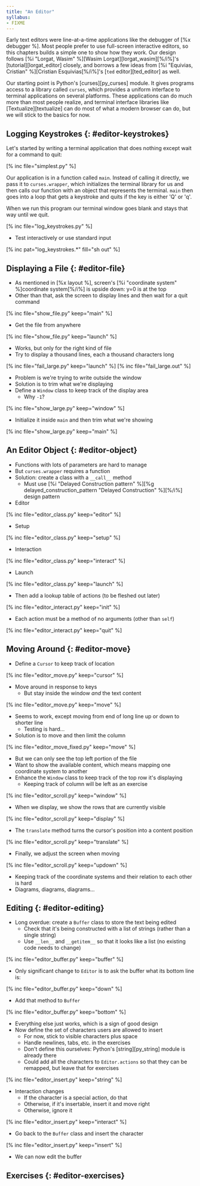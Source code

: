 ```yaml
---
title: "An Editor"
syllabus:
- FIXME
---
```


Early text editors were line-at-a-time applications like the debugger of [%x debugger %].
Most people prefer to use full-screen interactive editors,
so this chapters builds a simple one to show how they work.
Our design follows [%i "Lorgat, Wasim" %][Wasim Lorgat][lorgat_wasim][%/i%]'s
[tutorial][lorgat_editor] closely,
and borrows a few ideas from [%i "Equivias, Cristian" %][Cristian Esquivias[%/i%]'s
[`ted` editor][ted_editor] as well.

Our starting point is Python's [curses][py_curses] module.
It gives programs access to a library called `curses`,
which provides a uniform interface to terminal applications on several platforms.
These applications can do much more than most people realize,
and terminal interface libraries like [Textualize][textualize]
can do most of what a modern browser can do,
but we will stick to the basics for now.

## Logging Keystrokes {: #editor-keystrokes}

Let's started by writing a terminal application
that does nothing except wait for a command to quit:

[% inc file="simplest.py" %]

Our application is in a function called `main`.
Instead of calling it directly,
we pass it to `curses.wrapper`,
which initializes the terminal library for us
and then calls our function with an object
that represents the terminal.
`main` then goes into a loop that gets a keystroke
and quits if the key is either 'Q' or 'q'.

When we run this program our terminal window goes blank
and stays that way until we quit.

[% inc file="log_keystrokes.py" %]

-   Test interactively or use standard input

[% inc pat="log_keystrokes.*" fill="sh out" %]

## Displaying a File {: #editor-file}

-   As mentioned in [%x layout %],
    screen's [%i "coordinate system" %]coordinate system[%/i%] is upside down:
    y=0 is at the top
-   Other than that, ask the screen to display lines and then wait for a quit command

[% inc file="show_file.py" keep="main" %]

-   Get the file from anywhere

[% inc file="show_file.py" keep="launch" %]

-   Works, but only for the right kind of file
-   Try to display a thousand lines, each a thousand characters long

[% inc file="fail_large.py" keep="launch" %]
[% inc file="fail_large.out" %]

-   Problem is we're trying to write outside the window
-   Solution is to trim what we're displaying
-   Define a `Window` class to keep track of the display area
    -   Why `-1`?

[% inc file="show_large.py" keep="window" %]

-   Initialize it inside `main` and then trim what we're showing

[% inc file="show_large.py" keep="main" %]

## An Editor Object {: #editor-object}

-   Functions with lots of parameters are hard to manage
-   But `curses.wrapper` requires a function
-   Solution: create a class with a `__call__` method
    -   Must use [%i "Delayed Construction pattern" %][%g delayed_construction_pattern "Delayed Construction" %][%/i%] design pattern
-   Editor

[% inc file="editor_class.py" keep="editor" %]

-   Setup

[% inc file="editor_class.py" keep="setup" %]

-   Interaction

[% inc file="editor_class.py" keep="interact" %]

-   Launch

[% inc file="editor_class.py" keep="launch" %]

-   Then add a lookup table of actions (to be fleshed out later)

[% inc file="editor_interact.py" keep="init" %]

-   Each action must be a method of no arguments (other than `self`)

[% inc file="editor_interact.py" keep="quit" %]

## Moving Around {: #editor-move}

-   Define a `Cursor` to keep track of location

[% inc file="editor_move.py" keep="cursor" %]

-   Move around in response to keys
    -   But stay inside the window *and* the text content

[% inc file="editor_move.py" keep="move" %]

-   Seems to work, except moving from end of long line up or down to shorter line
    -   Testing is hard…
-   Solution is to move and then limit the column

[% inc file="editor_move_fixed.py" keep="move" %]

-   But we can only see the top left portion of the file
-   Want to show the available content, which means mapping one coordinate system to another
-   Enhance the `Window` class to keep track of the top row it's displaying
    -   Keeping track of column will be left as an exercise

[% inc file="editor_scroll.py" keep="window" %]

-   When we display, we show the rows that are currently visible

[% inc file="editor_scroll.py" keep="display" %]

-   The `translate` method turns the cursor's position into a content position

[% inc file="editor_scroll.py" keep="translate" %]

-   Finally, we adjust the screen when moving

[% inc file="editor_scroll.py" keep="updown" %]

-   Keeping track of the coordinate systems and their relation to each other is hard
-   Diagrams, diagrams, diagrams…

## Editing {: #editor-editing}

-   Long overdue: create a `Buffer` class to store the text being edited
    -   Check that it's being constructed with a list of strings (rather than a single string)
    -   Use `__len__` and `__getitem__` so that it looks like a list (no existing code needs to change)

[% inc file="editor_buffer.py" keep="buffer" %]

-   Only significant change to `Editor` is to ask the buffer what its bottom line is:

[% inc file="editor_buffer.py" keep="down" %]

-   Add that method to `Buffer`

[% inc file="editor_buffer.py" keep="bottom" %]

-   Everything else just works, which is a sign of good design
-   Now define the set of characters users are allowed to insert
    -   For now, stick to visible characters plus space
    -   Handle newlines, tabs, etc. in the exercises
    -   Don't define this ourselves: Python's [string][py_string] module is already there
    -   Could add all the characters to `Editor.actions` so that they can be remapped, but leave that for exercises

[% inc file="editor_insert.py" keep="string" %]

-   Interaction changes
    -   If the character is a special action, do that
    -   Otherwise, if it's insertable, insert it and move right
    -   Otherwise, ignore it

[% inc file="editor_insert.py" keep="interact" %]

-   Go back to the `Buffer` class and insert the character

[% inc file="editor_insert.py" keep="insert" %]

-   We can now edit the buffer

## Exercises {: #editor-exercises}
